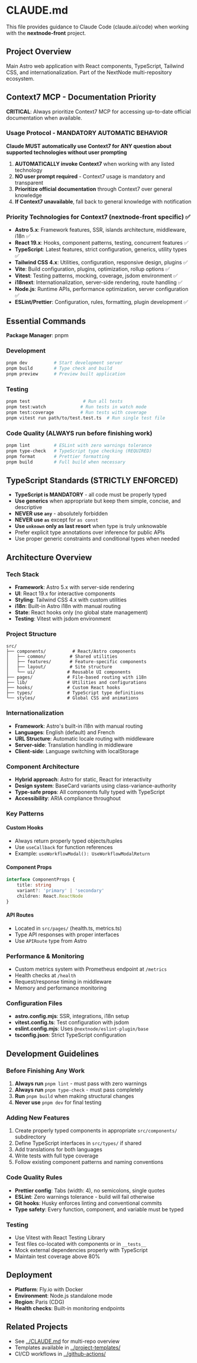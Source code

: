 # CLAUDE.md

This file provides guidance to Claude Code (claude.ai/code) when working with the **nextnode-front** project.

## Project Overview

Main Astro web application with React components, TypeScript, Tailwind CSS, and internationalization. Part of the NextNode multi-repository ecosystem.

## Context7 MCP - Documentation Priority

**CRITICAL**: Always prioritize Context7 MCP for accessing up-to-date official documentation when available.

### Usage Protocol - MANDATORY AUTOMATIC BEHAVIOR

**Claude MUST automatically use Context7 for ANY question about supported technologies without user prompting**

1. **AUTOMATICALLY invoke Context7** when working with any listed technology
2. **NO user prompt required** - Context7 usage is mandatory and transparent
3. **Prioritize official documentation** through Context7 over general knowledge
4. **If Context7 unavailable**, fall back to general knowledge with notification

### Priority Technologies for Context7 (nextnode-front specific) ✅

- **Astro 5.x**: Framework features, SSR, islands architecture, middleware, i18n ✅
- **React 19.x**: Hooks, component patterns, testing, concurrent features ✅
- **TypeScript**: Latest features, strict configuration, generics, utility types ✅
- **Tailwind CSS 4.x**: Utilities, configuration, responsive design, plugins ✅
- **Vite**: Build configuration, plugins, optimization, rollup options ✅
- **Vitest**: Testing patterns, mocking, coverage, jsdom environment ✅
- **i18next**: Internationalization, server-side rendering, route handling ✅
- **Node.js**: Runtime APIs, performance optimization, server configuration ✅
- **ESLint/Prettier**: Configuration, rules, formatting, plugin development ✅

## Essential Commands

**Package Manager**: pnpm

### Development

```bash
pnpm dev          # Start development server
pnpm build        # Type check and build
pnpm preview      # Preview built application
```

### Testing

```bash
pnpm test                    # Run all tests
pnpm test:watch             # Run tests in watch mode
pnpm test:coverage          # Run tests with coverage
pnpm vitest run path/to/test.test.ts  # Run single test file
```

### Code Quality (ALWAYS run before finishing work)

```bash
pnpm lint         # ESLint with zero warnings tolerance
pnpm type-check   # TypeScript type checking (REQUIRED)
pnpm format       # Prettier formatting
pnpm build        # Full build when necessary
```

## TypeScript Standards (STRICTLY ENFORCED)

- **TypeScript is MANDATORY** - all code must be properly typed
- **Use generics** when appropriate but keep them simple, concise, and descriptive
- **NEVER use `any`** - absolutely forbidden
- **NEVER use `as`** except for `as const`
- **Use `unknown` only as last resort** when type is truly unknowable
- Prefer explicit type annotations over inference for public APIs
- Use proper generic constraints and conditional types when needed

## Architecture Overview

### Tech Stack

- **Framework**: Astro 5.x with server-side rendering
- **UI**: React 19.x for interactive components
- **Styling**: Tailwind CSS 4.x with custom utilities
- **i18n**: Built-in Astro i18n with manual routing
- **State**: React hooks only (no global state management)
- **Testing**: Vitest with jsdom environment

### Project Structure

```
src/
├── components/          # React/Astro components
│   ├── common/         # Shared utilities
│   ├── features/       # Feature-specific components
│   ├── layout/         # Site structure
│   └── ui/            # Reusable UI components
├── pages/             # File-based routing with i18n
├── lib/               # Utilities and configurations
├── hooks/             # Custom React hooks
├── types/             # TypeScript type definitions
└── styles/            # Global CSS and animations
```

### Internationalization

- **Framework**: Astro's built-in i18n with manual routing
- **Languages**: English (default) and French
- **URL Structure**: Automatic locale routing with middleware
- **Server-side**: Translation handling in middleware
- **Client-side**: Language switching with localStorage

### Component Architecture

- **Hybrid approach**: Astro for static, React for interactivity
- **Design system**: BaseCard variants using class-variance-authority
- **Type-safe props**: All components fully typed with TypeScript
- **Accessibility**: ARIA compliance throughout

### Key Patterns

#### Custom Hooks

- Always return properly typed objects/tuples
- Use `useCallback` for function references
- Example: `useWorkflowModal(): UseWorkflowModalReturn`

#### Component Props

```typescript
interface ComponentProps {
	title: string
	variant?: 'primary' | 'secondary'
	children: React.ReactNode
}
```

#### API Routes

- Located in `src/pages/` (health.ts, metrics.ts)
- Type API responses with proper interfaces
- Use `APIRoute` type from Astro

### Performance & Monitoring

- Custom metrics system with Prometheus endpoint at `/metrics`
- Health checks at `/health`
- Request/response timing in middleware
- Memory and performance monitoring

### Configuration Files

- **astro.config.mjs**: SSR, integrations, i18n setup
- **vitest.config.ts**: Test configuration with jsdom
- **eslint.config.mjs**: Uses `@nextnode/eslint-plugin/base`
- **tsconfig.json**: Strict TypeScript configuration

## Development Guidelines

### Before Finishing Any Work

1. **Always run** `pnpm lint` - must pass with zero warnings
2. **Always run** `pnpm type-check` - must pass completely
3. **Run** `pnpm build` when making structural changes
4. **Never use** `pnpm dev` for final testing

### Adding New Features

1. Create properly typed components in appropriate `src/components/` subdirectory
2. Define TypeScript interfaces in `src/types/` if shared
3. Add translations for both languages
4. Write tests with full type coverage
5. Follow existing component patterns and naming conventions

### Code Quality Rules

- **Prettier config**: Tabs (width: 4), no semicolons, single quotes
- **ESLint**: Zero warnings tolerance - build will fail otherwise
- **Git hooks**: Husky enforces linting and conventional commits
- **Type safety**: Every function, component, and variable must be typed

### Testing

- Use Vitest with React Testing Library
- Test files co-located with components or in `__tests__`
- Mock external dependencies properly with TypeScript
- Maintain test coverage above 80%

## Deployment

- **Platform**: Fly.io with Docker
- **Environment**: Node.js standalone mode
- **Region**: Paris (CDG)
- **Health checks**: Built-in monitoring endpoints

## Related Projects

- See [../CLAUDE.md](../CLAUDE.md) for multi-repo overview
- Templates available in [../project-templates/](../project-templates/)
- CI/CD workflows in [../github-actions/](../github-actions/)

